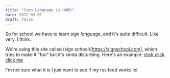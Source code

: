 ```yaml
---
title: "Sign Language is HARD"
date: 2022-03-01
draft: false
---
```


So for school we have to learn *sign language*, and it's quite difficult. Like very. I think.

We're using this site called (sign school)[https://signschool.com], which tries to make it "fun" but it's kinda disturbing. Here's an example: [click click click me](https://og.blurple.rip/SignSchool_Joe_and_Ann_Scene_1_(Voice)-txQbuSJ5V4M.mp4)

I'm not sure what it is I just want to see if my rss feed works lol